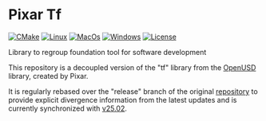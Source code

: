 # Pixar Tf

[![CMake](https://img.shields.io/badge/CMake-3.21...3.31-blue.svg?logo=CMake&logoColor=blue)](https://cmake.org)
[![Linux](https://github.com/untwine/pxr-tf/actions/workflows/linux.yml/badge.svg?branch=main)](https://github.com/untwine/pxr-tf/actions/workflows/linux.yml)
[![MacOs](https://github.com/untwine/pxr-tf/actions/workflows/macos.yml/badge.svg?branch=main)](https://github.com/untwine/pxr-tf/actions/workflows/macos.yml)
[![Windows](https://github.com/untwine/pxr-tf/actions/workflows/windows.yml/badge.svg?branch=main)](https://github.com/untwine/pxr-tf/actions/workflows/windows.yml)
[![License](https://img.shields.io/badge/License-TOST-yellow.svg)](https://github.com/untwine/pxr-tf/blob/main/LICENSE.txt)

Library to regroup foundation tool for software development

This repository is a decoupled version of the "tf" library from the
[OpenUSD](https://graphics.pixar.com/usd/release/index.html) library, created
by Pixar.

It is regularly rebased over the "release" branch of the original
[repository](https://github.com/PixarAnimationStudios/OpenUSD) to provide
explicit divergence information from the latest updates and is currently
synchronized with
[v25.02](https://github.com/PixarAnimationStudios/OpenUSD/releases/tag/v25.02).
